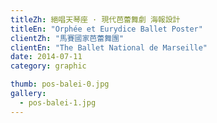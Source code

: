 ```yaml
---
titleZh: 絕唱天琴座 · 現代芭蕾舞劇 海報設計
titleEn: "Orphée et Eurydice Ballet Poster"
clientZh: "馬賽國家芭蕾舞團"
clientEn: "The Ballet National de Marseille"
date: 2014-07-11
category: graphic

thumb: pos-balei-0.jpg
gallery:
  - pos-balei-1.jpg
---
```

